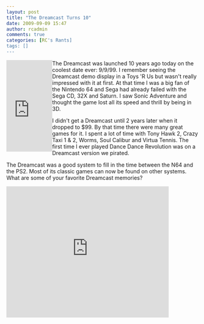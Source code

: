 ```yaml
---
layout: post
title: "The Dreamcast Turns 10"
date: 2009-09-09 15:47
author: rcadmin
comments: true
categories: [RC's Rants]
tags: []
---
```

<iframe src="http://rcm.amazon.com/e/cm?lt1=_blank&bc1=000000&IS2=1&bg1=FFFFFF&fc1=000000&lc1=0000FF&t=bitsmack-20&o=1&p=8&l=as1&m=amazon&f=ifr&md=10FE9736YVPPT7A0FBG2&asins=B00000K2R4" style="width:120px;height:240px;" scrolling="no" marginwidth="0" marginheight="0" frameborder="0" align="left"></iframe>The Dreamcast was launched 10 years ago today on the coolest date ever: 9/9/99. I remember seeing the Dreamcast demo display in a Toys 'R Us but wasn't really impressed with it at first. At that time I was a big fan of the Nintendo 64 and Sega had already failed with the Sega CD, 32X and Saturn. I saw Sonic Adventure and thought the game lost all its speed and thrill by being in 3D.

I didn't get a Dreamcast until 2 years later when it dropped to $99. By that time there were many great games for it. I spent a lot of time with Tony Hawk 2, Crazy Taxi 1 & 2, Worms, Soul Calibur and Virtua Tennis. The first time I ever played Dance Dance Revolution was on a Dreamcast version we pirated.

The Dreamcast was a good system to fill in the time between the N64 and the PS2. Most of its classic games can now be found on other systems. What are some of your favorite Dreamcast memories?

<object width="425" height="344"><param name="movie" value="http://www.youtube.com/v/G3k0yJB6IVE&hl=en&fs=1&"></param><param name="allowFullScreen" value="true"></param><param name="allowscriptaccess" value="always"></param><embed src="http://www.youtube.com/v/G3k0yJB6IVE&hl=en&fs=1&" type="application/x-shockwave-flash" allowscriptaccess="always" allowfullscreen="true" width="425" height="344"></embed></object>
